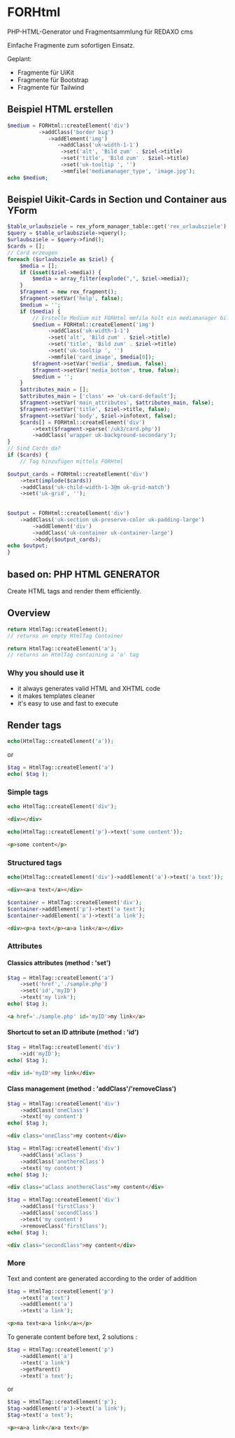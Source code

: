 # FORHtml

PHP-HTML-Generator und Fragmentsammlung für REDAXO cms

Einfache Fragmente zum sofortigen Einsatz. 

Geplant: 

- Fragmente für UiKit
- Fragmente für Bootstrap
- Fragmente für Tailwind


## Beispiel HTML erstellen

```php
$medium = FORHtml::createElement('div')
          ->addClass('border big')
             ->addElement('img')
                ->addClass('uk-width-1-1')
                 ->set('alt', 'Bild zum' . $ziel->title)
                 ->set('title', 'Bild zum' . $ziel->title)
                 ->set('uk-tooltip ', '')
                 ->mmfile('mediamanager_type', 'image.jpg'); 
echo $medium; 
```


## Beispiel Uikit-Cards in Section und Container aus YForm

```php
$table_urlaubsziele = rex_yform_manager_table::get('rex_urlaubsziele');
$query = $table_urlaubsziele->query();
$urlaubsziele = $query->find();
$cards = [];
// Card erzeugen
foreach ($urlaubsziele as $ziel) {
    $media = [];
    if (isset($ziel->media)) {
        $media = array_filter(explode(",", $ziel->media));
    }
    $fragment = new rex_fragment();
    $fragment->setVar('help', false);
    $medium = '';
    if ($media) {
        // Erstelle Medium mit FORHtml mmfile holt ein mediamanager bild
        $medium = FORHtml::createElement('img')
             ->addClass('uk-width-1-1')
             ->set('alt', 'Bild zum' . $ziel->title)
             ->set('title', 'Bild zum' . $ziel->title)
             ->set('uk-tooltip ', '')
             ->mmfile('card_image', $media[0]); 
        $fragment->setVar('media', $medium, false);
        $fragment->setVar('media_bottom', true, false);
        $medium = '';
    }
    $attributes_main = [];
    $attributes_main = ['class' => 'uk-card-default'];
    $fragment->setVar('main_attributes', $attributes_main, false);
    $fragment->setVar('title', $ziel->title, false);
    $fragment->setVar('body', $ziel->infotext, false);
    $cards[] = FORHtml::createElement('div')
        ->text($fragment->parse('/uk3/card.php'))
        ->addClass('wrapper uk-background-secondary');
}
// Sind Cards da?
if ($cards) {
    // Tag hinzufügen mittels FORHtml

$output_cards = FORHtml::createElement('div')
    ->text(implode($cards))
    ->addClass('uk-child-width-1-3@m uk-grid-match')
    ->set('uk-grid', '');
   
    
$output = FORHtml::createElement('div')
    ->addClass('uk-section uk-preserve-color uk-padding-large')
        ->addElement('div')
        ->addClass('uk-container uk-container-large')
        ->body($output_cards);
echo $output;    
}

```
## based on: PHP HTML GENERATOR

Create HTML tags and render them efficiently.


## Overview

```php
return HtmlTag::createElement();
// returns an empty HtmlTag Container
```
```php
return HtmlTag::createElement('a');
// returns an HtmlTag containing a 'a' tag
```

### Why you should use it

 - it always generates valid HTML and XHTML code
 - it makes templates cleaner
 - it's easy to use and fast to execute

## Render tags

```php
echo(HtmlTag::createElement('a'));
```
or 
```php
$tag = HtmlTag::createElement('a')
echo( $tag );
```

### Simple tags


```php
echo HtmlTag::createElement('div');
```
```html
<div></div>
```

```php
echo(HtmlTag::createElement('p')->text('some content'));
```
```html
<p>some content</p>
```

### Structured tags

```php
echo(HtmlTag::createElement('div')->addElement('a')->text('a text'));
```
```html
<div><a>a text</a></div>
```

```php
$container = HtmlTag::createElement('div');
$container->addElement('p')->text('a text');
$container->addElement('a')->text('a link');
```
```html
<div><p>a text</p><a>a link</a></div>
```
### Attributes

#### Classics attributes (method : 'set')

```php
$tag = HtmlTag::createElement('a')
    ->set('href','./sample.php')
    ->set('id','myID')
    ->text('my link');
echo( $tag );
```
```html
<a href='./sample.php' id='myID'>my link</a>
```
	
#### Shortcut to set an ID attribute (method : 'id')

```php
$tag = HtmlTag::createElement('div')
    ->id('myID');
echo( $tag );
```
```html
<div id='myID'>my link</div>
```

#### Class management (method : 'addClass'/'removeClass')

```php
$tag = HtmlTag::createElement('div')
    ->addClass('oneClass')
    ->text('my content')
echo( $tag );
```
```html
<div class="oneClass">my content</div>
```

```php
$tag = HtmlTag::createElement('div')
    ->addClass('aClass')
    ->addClass('anothereClass')
    ->text('my content')
echo( $tag );
```
```html
<div class="aClass anothereClass">my content</div>
```

```php
$tag = HtmlTag::createElement('div')
    ->addClass('firstClass')
    ->addClass('secondClass')
    ->text('my content')
    ->removeClass('firstClass');
echo( $tag );
```
```html
<div class="secondClass">my content</div>
```
	
### More

Text and content are generated according to the order of addition
```php
$tag = HtmlTag::createElement('p')
    ->text('a text')
    ->addElement('a')
    ->text('a link');
```
```html
<p>ma text<a>a link</a></p>
```
	
To generate content before text, 2 solutions :
```php
$tag = HtmlTag::createElement('p')
    ->addElement('a')
    ->text('a link')
    ->getParent()
    ->text('a text');
```
or
```php
$tag = HtmlTag::createElement('p');
$tag->addElement('a')->text('a link');
$tag->text('a text');
```

```html
<p><a>a link</a>a text</p>
```
